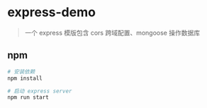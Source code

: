 # express-demo

> 一个 express 模版包含 cors 跨域配置、mongoose 操作数据库

## npm

``` bash
# 安装依赖
npm install

# 启动 express server
npm run start
```